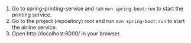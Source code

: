 1. Go to spring-printing-service and run `mvn spring-boot:run` to start the printing service.
2. Go to the project (repository) root and run `mvn spring-boot:run` to start the airline service.
3. Open http://localhost:8000/ in your browser.
